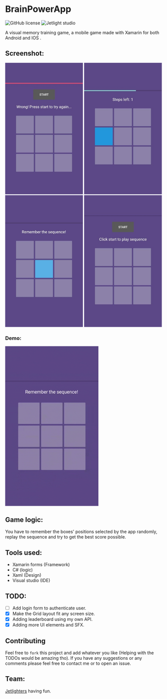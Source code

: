 # BrainPowerApp

![GitHub license](https://img.shields.io/github/license/oussamabonnor1/BrainPowerApp.svg)
![Jetlight studio](https://img.shields.io/badge/Made%20by-Jetlight%20studio-blue.svg?color=082544)

A visual memory training game, a mobile game made with Xamarin for both Android and IOS .

## Screenshot:
<img src="Screenshots/Sc.jpg" width = "250"/> <img src="Screenshots/Sc 2.jpg" width = "250"/>                                              
<img src="Screenshots/Sc 3.jpg" width = "250"/> <img src="Screenshots/Sc 4.jpg" width = "250"/> 

### Demo:
<img src="Screenshots/gif.gif" width="300"/>

## Game logic:
You have to remember the boxes' positions selected by the app randomly, replay the sequence and try to get the best score possible.

## Tools used:
* Xamarin forms (Framework)
* C# (logic)
* Xaml (Design)
* Visual studio (IDE)


## TODO:
- [ ] Add login form to authenticate user.
- [x] Make the Grid layout fit any screen size.
- [x] Adding leaderboard using my own API.
- [x] Adding more UI elements and SFX.

## Contributing
Feel free to `fork` this project and add whatever you like (Helping with the TODOs would be amazing tho). If you have any suggestions or any comments please feel free to contact me or to open an issue.

## Team:
[Jetlighters](https://github.com/JetLightStudio) having fun.


